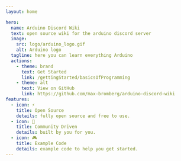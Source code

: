 ```yaml
---
layout: home

hero:
  name: Arduino Discord Wiki
  text: open source wiki for the arduino discord server
  image:
    src: logo/arduino_logo.gif
    alt: Arduino logo
  tagline: here you can learn everything Arduino
  actions:
    - theme: brand
      text: Get Started
      link: /gettingStarted/basicsOfProgramming
    - theme: alt
      text: View on GitHub
      link: https://github.com/max-bromberg/arduino-discord-wiki
features:
  - icon: ⚡️
    title: Open Source
    details: fully open source and free to use.
  - icon: 🎉
    title: Community Driven
    details: built by you for you.
  - icon: 🎮
    title: Example Code
    details: example code to help you get started.
---
```


